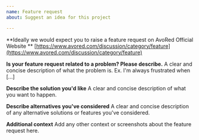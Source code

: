 ```yaml
---
name: Feature request
about: Suggest an idea for this project

---
```


**Ideally we would expect you to raise a feature request on AvoRed Official Website **
[https://www.avored.com/discussion/category/feature](https://www.avored.com/discussion/category/feature)

**Is your feature request related to a problem? Please describe.**
A clear and concise description of what the problem is. Ex. I'm always frustrated when [...]

**Describe the solution you'd like**
A clear and concise description of what you want to happen.

**Describe alternatives you've considered**
A clear and concise description of any alternative solutions or features you've considered.

**Additional context**
Add any other context or screenshots about the feature request here.
